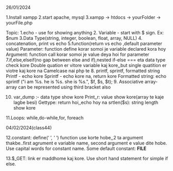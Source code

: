 26/01/2024

1.Install xampp
2.start apache, mysql
3.xampp -> htdocs -> yourFolder -> yourFile.php


Topic:
1.echo - use for showing anything
2. Variable - start with $ sign. Ex: $num
3.Data Type(string, integer, boolean, float, array, NULL)
4. concatenation, print vs echo
5.function(return vs echo ,default parameter value)
	Parameter: function define korar somoi je variable declared kora hoy
	Argument: function call korar somoi je value deya hoi for parameter
7.if,else,elseif(no gap between else and if),nested if-else
	=== eta data type check kore
	Double quation er vitore variable kaj kore,,but single quatition er viotre kaj kore na
	Camelcase nai php te
8. printf, sprintf, formatted string
	Printf - echo kore
	Sprintf - echo kore na, return kore
	Formatted string: echo sprintf ("i am %s. he is %s. she is %s.", $f, $s, $t); 
9. Associative array- array can be represented using third bracket also

10.	var_dump :- data type show kore
Print_r:  value show kore(array te kaje lagbe besi)
	Gettype: return hoi,,echo hoy na
	srtlen($s): string length show kore

11.Loops: while,do-while,for, foreach


04/02/2024(class44)

12.constant: define(‘ ’, ‘ ’) function use korte hobe,,2 ta argument thakbe..first agrument e 
variable name, second argument e value dite hobe. Use capital words for 
constant name.
Some default constant: __FILE__ 

13.$_GET: link er maddhome kaj kore. Use short hand statement for simple if else.
